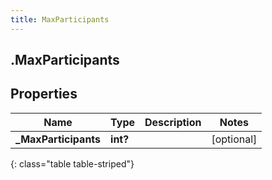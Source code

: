 ```yaml
---
title: MaxParticipants
---
```

## .MaxParticipants

## Properties

|Name | Type | Description | Notes|
|------------ | ------------- | ------------- | -------------|
| **_MaxParticipants** | **int?** |  | [optional] |
{: class="table table-striped"}


